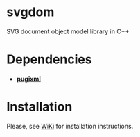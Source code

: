 # svgdom

SVG document object model library in C++

# Dependencies
 - **[pugixml](http://pugixml.org/)**

# Installation
Please, see [WiKi](wiki/MainPage.md) for installation instructions.
